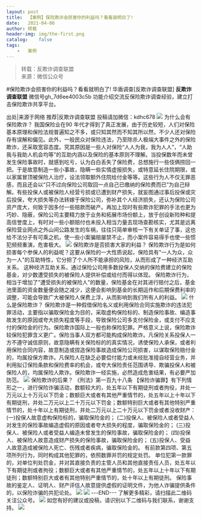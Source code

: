 ```yaml
---
layout:	post
title:	【案例】保险欺诈会损害你的利益吗？看看就明白了!
date:	2021-04-06
author:	转载
header-img:	img/the-first.png
catalog:	false
tags:
	-	案例
---
```


<blockquote><p>转载：反欺诈调查联盟<br>
来源：微信公众号</p></blockquote>

#保险欺诈会损害你的利益吗？看看就明白了!
华盾调查[反欺诈调查联盟]
**反欺诈调查联盟**
微信号gh_7d6ee4003c5b
功能介绍交流反保险欺诈调查经验，建立打击保险欺诈共享平台。

出处|来源于网络
推荐|反欺诈调查联盟
投稿请加微信：kdhc678
![]({{site.baseurl}}/postimg/L6usUGPiatBThjb2l9CE1XFs2QaicBj3pfMlV7U4BajMk6PvZtE22eeLEEY1zuAAUtVa1jAibL3xnmXDJRbtq3Nkg.jpeg)
为什么会有保险欺诈？
我国保险业在90
年代才得到了真正发展，由于历史较短，人们对保险基本原理和保险法规普遍知之不多，或只知其然而不知其所以然，不少人还对保险存有误解和偏见。此外，一般民众对保险违法，乃至除杀人极端大事件之外的保险欺诈，还采取宽容态度。究其原因是一些人对保险“人人为我，我为人人”，“人助我与我助人机会均等”的互助内涵以及保险的基本原则不理解。当投保数年而未曾发生保险事故时，就感到吃亏，认为白白丢失了保险费，总想施行一些伎俩捞回一把。于是故意制造一些小事故，隐瞒一些实情虚报损失，或特意延长住院期限，或以家属冒顶被保险人治疗，设法领取额外住院给付金等等。这些行为人不仅无罪恶感，而且还会以“只不过向保险公司取回一点自己已缴纳的保险费而已”为自己辩解。有些投保人或被保险人经营亏损或已遭到财产损失，就妄图通过事后投保或灾后投保，夸大损失等办法转嫁于保险公司，弥补其个人经济损失，还认为保险公司资产庞大，何致于因多付一些赔款而破产。再加上现时有些欺诈犯罪的手法也更为巧妙、隐蔽，保险公司主要精力放于业务和拓展市场份额上，放于创设新险种和提高信誉度上，有时对一些小额赔付也未投入相当力量去现场查勘核实，尤其是远离保险营业网点之外山间公路发生的车祸，往往只简单审核一下有关单证了事，这也给不法分子有可乘之机，使一些小案骗赔屡禁不止，而小案件容易得手也使一些惯犯频频重演，危害极大。
![]({{site.baseurl}}/postimg/L6usUGPiatBThjb2l9CE1XFs2QaicBj3pfSTKRN32mKwh0dsjc5rjqD6kMiakuMoHD3boVPdnGQ89x8fNiawLkFJ6w.jpeg)
保险欺诈是否损害大家的利益？
保险欺诈行为是如何损害每个参保人的利益呢？这要从保险的一大性质说起，保险具有"一人为众，众为一人"的互助特性，它分担了个人所不能承担的风险，从而形成了一种经济互助关系。
这种经济互助关系，通过保险公司用多数投保人交纳的保险费建立的保险基金，对少数遭受损失的被保险人提供补偿或给付而得以体现。
保险欺诈行为，相当于增加了"遭受损失的被保险人"的数量，保险基金在对其进行赔付之后，基金池里面的资金数量便会随之减少，这便会影响到基金的长期运作和后期保费利率的调整，可能会导致广大被保险人保费上浮，从而影响到我们所有人的利益。
![]({{site.baseurl}}/postimg/L6usUGPiatBThjb2l9CE1XFs2QaicBj3pfPMRS3zdwDC9YmucnwXtCe1RHnwIsXU8KLOLhTc6lGr0ibf24ctfRPUQ.jpeg)
什么是保险欺诈？
保险欺诈是一种假借保险名义或利用保险合同实施欺诈的违法犯罪活动，主要指以骗取保险金为目的，采取虚构保险标的、制造保险事故、编造事故发生的原因或夸大损失程度等手段，导致保险公司多支付保险金，或支付不应支付的保险金的行为。保险欺诈国际上一般也称保险犯罪。严格意义上说，保险欺诈较保险犯罪含义更广。保险当事人双方都可能构成保险欺诈。凡保险关系投保人一方不遵守诚信原则，故意隐瞒有关保险标的的真实情况，诱使保险人承保，或者利用保险合同内容，故意制造或捏造保险事故造成保险公司损害，以谋取保险赔付金的，均属投保方欺诈。凡保险人在缺乏必要偿付能力或未经批准擅自经营业务，并利用拟订保险条款和保险费率的机会，或夸大保险责任范围诱导、欺骗投保人和被保险人的，均属保险人欺诈。保险欺诈一经实施，必然造成危害结果，有必要严加防范。
![]({{site.baseurl}}/postimg/L6usUGPiatBThjb2l9CE1XFs2QaicBj3pfRUePMXK0IAsjdVatwP971XFwyKtWmwiawV4WMY8472cNAUVyeGEqAdQ.jpeg)
保险欺诈的后果？
《刑法》第一百九十八条
【保险诈骗罪】有下列情形之一，进行保险诈骗活动，数额较大的，处五年以下有期徒刑或者拘役，并处一万元以上十万元以下罚金；数额巨大或者有其他严重情节的，处五年以上十年以下有期徒刑，并处二万元以上二十万元以下罚金；数额特别巨大或者有其他特别严重情节的，处十年以上有期徒刑，并处二万元以上二十万元以下罚金或者没收财产：
(一)投保人故意虚构保险标的，骗取保险金的；
(二)投保人、被保险人或者受益人对发生的保险事故编造虚假的原因或者夸大损失的程度，骗取保险金的；
(三)投保人、被保险人或者受益人编造未曾发生的保险事故，骗取保险金的；
(四)投保人、被保险人故意造成财产损失的保险事故，骗取保险金的；
(五)投保人、受益人故意造成被保险人死亡、伤残或者疾病，骗取保险金的。
有前款第四项、第五项所列行为，同时构成其他犯罪的，依照数罪并罚的规定处罚。
单位犯第一款罪的，对单位判处罚金，并对其直接负责的主管人员和其他直接责任人员，处五年以下有期徒刑或者拘役；数额巨大或者有其他严重情节的，处五年以上十年以下有期徒刑；数额特别巨大或者有其他特别严重情节的，处十年以上有期徒刑。
保险事故的鉴定人、证明人、财产评估人故意提供虚假的证明文件，为他人诈骗提供条件的，以保险诈骗的共犯论处。
![]({{site.baseurl}}/postimg/L6usUGPiatBSs5Yxdp5NU9dpdqWanE7Mq7XpTo0mwlia1gia9NNFGTRYKdpVvrK2KgpAPictg52F8U9sicXI1jQ1dzA.jpeg)
![]({{site.baseurl}}/postimg/L6usUGPiatBRHiaTnBLKdskSP3wYDcZtJf2f60h3UdpFM6GSwK7CCH2tbN5oylMEt626eF9adsGd1vhInpcsALqA.png)
\---END---
了解更多精彩，请扫描此二维码关注公众号。
![]({{site.baseurl}}/postimg/L6usUGPiatBSs5Yxdp5NU9dpdqWanE7MqCqBlT3XLvPJX3Gf5uyzzsibZ3VPBdLY8ianrrF0435iblVibnnsnhQtsrA.png)
如您有好的建议或投稿，请识别以下二维码与我们联系，谢谢支持。
![]({{site.baseurl}}/postimg/L6usUGPiatBThjb2l9CE1XFs2QaicBj3pfnibvSibuBID2X4x6zEyvcMLWgTj74RdpicAib04Bn1Dianb55sZt1kpfvyA.jpeg)
